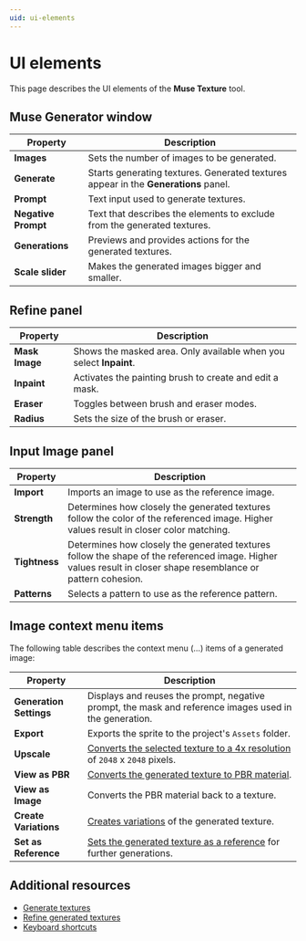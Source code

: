 ```yaml
---
uid: ui-elements
---
```


# UI elements

This page describes the UI elements of the **Muse Texture** tool.

## Muse Generator window

| **Property** | **Description** |
| --- | --- |
| **Images** | Sets the number of images to be generated. |
| **Generate** | Starts generating textures. Generated textures appear in the **Generations** panel. |
| **Prompt** | Text input used to generate textures. |
| **Negative Prompt** | Text that describes the elements to exclude from the generated textures. |
| **Generations** | Previews and provides actions for the generated textures. |
| **Scale slider** | Makes the generated images bigger and smaller. |

## Refine panel

| **Property** | **Description** |
| --- | --- |
| **Mask Image** | Shows the masked area. Only available when you select **Inpaint**. |
| **Inpaint** | Activates the painting brush to create and edit a mask. |
| **Eraser** | Toggles between brush and eraser modes. |
| **Radius** | Sets the size of the brush or eraser. |

## Input Image panel

| **Property** | **Description** |
| --- | --- |
| **Import** | Imports an image to use as the reference image. |
| **Strength** | Determines how closely the generated textures follow the color of the referenced image. Higher values result in closer color matching.|
| **Tightness** | Determines how closely the generated textures follow the shape of the referenced image. Higher values result in closer shape resemblance or pattern cohesion.|
| **Patterns** | Selects a pattern to use as the reference pattern. |

## Image context menu items

The following table describes the context menu (&#8230;) items of a generated image:

| **Property** | **Description** |
| --- | --- |
| **Generation Settings** | Displays and reuses the prompt, negative prompt, the mask and reference images used in the generation. |
| **Export** | Exports the sprite to the project's `Assets` folder. |
| **Upscale** | [Converts the selected texture to a 4x resolution](xref:upscale) of `2048` x `2048` pixels.|
| **View as PBR** | [Converts the generated texture to PBR material](xref:view-as-pbr). |
| **View as Image** | Converts the PBR material back to a texture. |
| **Create Variations** | [Creates variations](xref:create-variations) of the generated texture. |
| **Set as Reference** | [Sets the generated texture as a reference](xref:set-as-reference) for further generations. |

## Additional resources

* [Generate textures](xref:generate)
* [Refine generated textures](xref:refine)
* [Keyboard shortcuts](xref:keyboard-shortcuts)